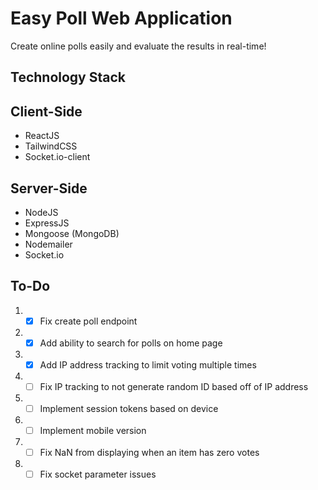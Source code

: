 # Easy Poll Web Application

Create online polls easily and evaluate the results in real-time! 

## Technology Stack
<h2>Client-Side<br></h2>

* ReactJS
* TailwindCSS
* Socket.io-client

<h2>Server-Side<br></h2>

* NodeJS
* ExpressJS
* Mongoose (MongoDB)
* Nodemailer
* Socket.io

  
## To-Do
1. - [x] Fix create poll endpoint
2. - [x] Add ability to search for polls on home page
3. - [x] Add IP address tracking to limit voting multiple times
4. - [ ] Fix IP tracking to not generate random ID based off of IP address
5. - [ ] Implement session tokens based on device
6. - [ ] Implement mobile version 
7. - [ ] Fix NaN from displaying when an item has zero votes
8. - [ ] Fix socket parameter issues
